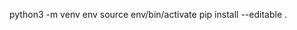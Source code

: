 <!-- if python not already installed -->

<!-- brew install python3  -->
python3 -m venv env
source env/bin/activate
pip install --editable .
<!-- pip install tabulate -->
